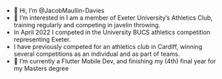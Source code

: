 - 👋 Hi, I’m @JacobMaullin-Davies
- 👀 I’m interested in I am a member of Exeter University’s Athletics Club, training regularly and competing in javelin throwing. 
- In April 2022 I competed in the University BUCS athletics competition representing Exeter. 
- I have previously competed for an athletics club in Cardiff, winning several competitions as an individual and as part of teams. 
- 🌱 I’m currently a Flutter Mobile Dev, and finishing my (4th) final year for my Masters degree

<!---
JacobMaullin-Davies/JacobMaullin-Davies is a ✨ special ✨ repository because its `README.md` (this file) appears on your GitHub profile.
You can click the Preview link to take a look at your changes.
--->
